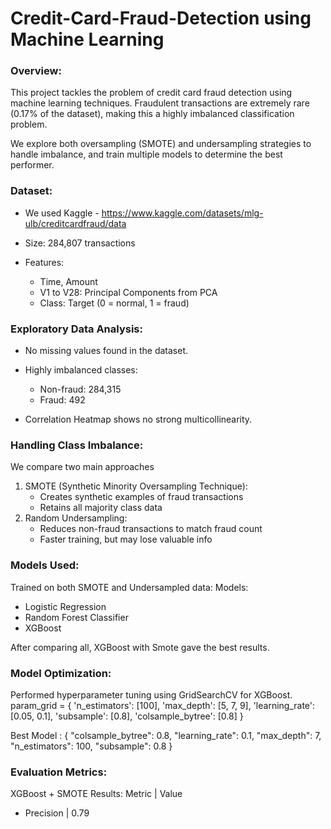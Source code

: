 # Credit-Card-Fraud-Detection using Machine Learning

### Overview:
This project tackles the problem of credit card fraud detection using machine learning techniques. Fraudulent transactions are extremely rare (0.17% of the dataset), making this a highly imbalanced classification problem.

We explore both oversampling (SMOTE) and undersampling strategies to handle imbalance, and train multiple models to determine the best performer.

### Dataset:
- We used Kaggle - https://www.kaggle.com/datasets/mlg-ulb/creditcardfraud/data

- Size: 284,807 transactions

- Features:
  - Time, Amount
  - V1 to V28: Principal Components from PCA
  - Class: Target (0 = normal, 1 = fraud)

### Exploratory Data Analysis:
- No missing values found in the dataset.

- Highly imbalanced classes:
   - Non-fraud: 284,315
   - Fraud: 492

- Correlation Heatmap shows no strong multicollinearity.

### Handling Class Imbalance: 
We compare two main approaches
1. SMOTE (Synthetic Minority Oversampling Technique):
    - Creates synthetic examples of fraud transactions
    - Retains all majority class data
2. Random Undersampling:
    - Reduces non-fraud transactions to match fraud count
    - Faster training, but may lose valuable info

### Models Used:
Trained on both SMOTE and Undersampled data:
Models:
 - Logistic Regression
 - Random Forest Classifier
 - XGBoost

After comparing all, XGBoost with Smote gave the best results.

### Model Optimization:
Performed hyperparameter tuning using GridSearchCV for XGBoost.
param_grid = {
  'n_estimators': [100],
  'max_depth': [5, 7, 9],
  'learning_rate': [0.05, 0.1],
  'subsample': [0.8],
  'colsample_bytree': [0.8]
}

Best Model :
{
  "colsample_bytree": 0.8,
  "learning_rate": 0.1,
  "max_depth": 7,
  "n_estimators": 100,
  "subsample": 0.8
}

### Evaluation Metrics: 
XGBoost + SMOTE Results:
   Metric |  Value
- Precision | 0.79

